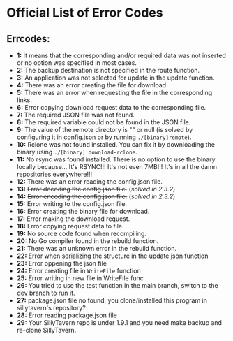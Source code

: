 # Official List of Error Codes

## Errcodes:
- **1:** It means that the corresponding and/or required data was not inserted or no option was specified in most cases.
- **2:** The backup destination is not specified in the route function.
- **3:** An application was not selected for update in the update function.
- **4:** There was an error creating the file for download.
- **5:** There was an error when requesting the file in the corresponding links.
- **6:** Error copying download request data to the corresponding file.
- **7:** The required JSON file was not found.
- **8:** The required variable could not be found in the JSON file.
- **9:** The value of the remote directory is "" or null (is solved by configuring it in config.json or by running `./[binary]remote`).
- **10:** Rclone was not found installed. You can fix it by downloading the binary using `./[binary] download-rclone`.
- **11:** No rsync was found installed. There is no option to use the binary locally because... It's RSYNC!!! It's not even 7MB!!! It's in all the damn repositories everywhere!!!
- **12:** There was an error reading the config.json file.
- **13:** ~~Error decoding the config.json file.~~ (*solved in 2.3.2*)
- **14:** ~~Error encoding the config.json file.~~ (*solved in 2.3.2*)
- **15:** Error writing to the config.json file.
- **16:** Error creating the binary file for download.
- **17:** Error making the download request.
- **18:** Error copying request data to file.
- **19:** No source code found when recompiling.
- **20:** No Go compiler found in the rebuild function.
- **21:** There was an unknown error in the rebuild function.
- **22:** Error when serializing the structure in the update json function
- **23:** Error oppening the json file
- **24:** Error creating file in `WriteFile` function 
- **25:** Error writing in new file in WriteFile func
- **26:** You tried to use the test function in the main branch, switch to the dev branch to run it. 
- **27:** package.json file no found, you clone/installed this program in sillytavern's repository?
- **28:** Error reading package.json file
- **29:** Your SillyTavern repo is under 1.9.1 and you need make backup and re-clone SillyTavern.
